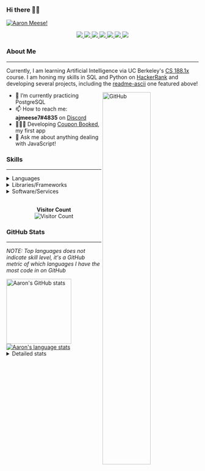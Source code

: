 ### Hi there 👋🏻
[![Aaron Meese!](https://user-images.githubusercontent.com/17814535/88975338-a2aabf00-d27f-11ea-963f-8a19608716b4.png)](https://github.com/ajmeese7/readme-ascii "README ASCII")

<p align="center">
  <a href="https://link.aaronmeese.com/github">
    <img src="https://img.shields.io/badge/-Github-000?style=flat&logo=Github&logoColor=white" />
  </a>
  <a href="https://link.aaronmeese.com/linkedin">
    <img src="https://img.shields.io/badge/-LinkedIn-blue?style=flat&logo=Linkedin&logoColor=white" />
  </a>
  <a href="https://link.aaronmeese.com/instagram">
    <img src="https://img.shields.io/badge/-Instagram-c13584?style=flat&labelColor=c13584&logo=instagram&logoColor=white" />
  </a>
  <a href="https://link.aaronmeese.com/twitter">
    <img src="https://img.shields.io/badge/-Twitter-1ca0f1?style=flat-square&labelColor=1ca0f1&logo=twitter&logoColor=white&link=https://twitter.com/ajmeese7" />
  </a>
  <a href="https://link.aaronmeese.com/medium">
    <img src="https://img.shields.io/badge/-Medium-03a57a?style=flat-square&labelColor=000000&logo=Medium&link=https://medium.com/@ajmeese7/" />
  </a>
  <a href="mailto:ajmeese7@gmail.com">
    <img src="https://img.shields.io/badge/-Gmail-c14438?style=flat&logo=Gmail&logoColor=white" />
  </a>
   <a href="https://link.aaronmeese.com/codewars">
    <img src="https://www.codewars.com/users/ajmeese7/badges/micro" />
  </a>
  <!-- <img src="https://projecteuler.net/profile/ajmeese7.png" /> -->
</p>

### About Me ###
----------------------------------------------------------------------------------------------------------------------------
Currently, I am learning Artificial Intelligence via UC Berkeley's [CS 188.1x](https://courses.edx.org/courses/BerkeleyX/CS188.1x-4/1T2015/course/) course.
I am honing my skills in SQL and Python on [HackerRank](https://www.hackerrank.com/ajmeese7) and developing several projects, including the 
[readme-ascii](https://github.com/ajmeese7/readme-ascii) one featured above!

<img width="50%" align="right" alt="GitHub" src="https://raw.githubusercontent.com/onimur/.github/master/.resources/git-header.svg" />

- 🔭 I’m currently practicing PostgreSQL
- 📫 How to reach me: **ajmeese7#4835** on [Discord](https://discord.com)
- 👨🏼‍💻 Developing [Coupon Booked](https://couponbooked.com), my first app
- 💬 Ask me about anything dealing with JavaScript!
<!-- TODO: make this pretty enough to promote!
- 🎯 Portfolio site: [https://aaronmeese.com](https://aaronmeese.com/)
-->

### Skills ###
----------------------------------------------------------------------------------------------------------------------------
<details>
<summary>Languages</summary>

+ JavaScript
+ HTML
+ CSS
    + [README ASCII](https://github.com/ajmeese7/readme-ascii)
+ PHP
+ Java
    + [BRCC Java](https://github.com/ajmeese7/brcc-java)
    + [Euler Problems](https://github.com/ajmeese7/euler-problems)

</details>
<details>
<summary>Libraries/Frameworks</summary>

+ NodeJS
    + [Snapchat Share](https://github.com/ajmeese7/snapchat-share)
    + [FRC Spreadsheets](https://github.com/ajmeese7/frc-spreadsheets)
+ Cordova
+ jQuery
+ Discord.js
    + [Spambot](https://github.com/ajmeese7/spambot)
    + [Automatic Reactions](https://github.com/ajmeese7/automatic-reactions)
    + [Multiple Reactions](https://github.com/ajmeese7/multiple-reactions)
+ Puppeteer
    + [README ASCII](https://github.com/ajmeese7/readme-ascii)
    + [Dynamic Page Retrieval](https://github.com/ajmeese7/dynamic-page-retrieval)
+ Nightmare.js
    + [Steam Queue Clicker](https://github.com/ajmeese7/steam-queue-clicker)
    + [Repbot](https://github.com/ajmeese7/repbot)
+ json-fs-store
    + [Multiple Reactions](https://github.com/ajmeese7/multiple-reactions)
+ pdf-lib
+ async

</details>
<details>
<summary>Software/Services</summary>

+ Wallpaper Engine
    + [Random Wallpaper](https://github.com/ajmeese7/random-wallpaper)
    + [Image of the Day](https://github.com/ajmeese7/image-of-the-day)
+ phpMyAdmin
+ Cloudinary
+ Firefox Extensions
    + [Chess Next Move](https://github.com/ajmeese7/chess-next-move)
    + [Gmail Label Organizer](https://github.com/ajmeese7/gmail-label-organizer)
+ Google Analytics
+ Heroku
+ Nexmo
+ Auth0
+ OneSignal

</details>
<!--
<details>
<summary>Soft Skills</summary>
+ English/Grammar
+ SEO
    <!-- + TODO: Add my site examples after I finish improving them --
</details>
-->

<p align="center">
  <br>
  <b>Visitor Count</b><br>
  <img src="https://profile-counter.glitch.me/ajmeese7/count.svg" alt="Visitor Count"/>
</p>

### GitHub Stats ###
----------------------------------------------------------------------------------------------------------------------------
*NOTE: Top languages does not indicate skill level, it's a GitHub metric of which languages I have the most code in on GitHub*

<a href="https://profile-summary-for-github.com/user/ajmeese7">
  <img align="left" height="170px" src="https://github-readme-stats.vercel.app/api?username=ajmeese7&show_icons=true&line_height=27&count_private=true&include_all_commits=true" alt="Aaron's GitHub stats"/>
  <img src="https://github-readme-stats.vercel.app/api/top-langs/?username=ajmeese7&hide_langs_below=5&layout=compact" alt="Aaron's language stats"/>
</a>

<details>
<summary>Detailed stats</summary>

### :zap: Recent Activity
<!--START_SECTION:activity-->
1. 🗣 Commented on [#3](https://github.com//ajmeese7/multiple-reactions/issues/3) in [ajmeese7/multiple-reactions](https://github.com//ajmeese7/multiple-reactions)
2. ❗️ Closed issue [#32](https://github.com//ajmeese7/spambot/issues/32) in [ajmeese7/spambot](https://github.com//ajmeese7/spambot)
3. 🗣 Commented on [#32](https://github.com//ajmeese7/spambot/issues/32) in [ajmeese7/spambot](https://github.com//ajmeese7/spambot)
4. ❗️ Closed issue [#30](https://github.com//ajmeese7/spambot/issues/30) in [ajmeese7/spambot](https://github.com//ajmeese7/spambot)
5. 🗣 Commented on [#30](https://github.com//ajmeese7/spambot/issues/30) in [ajmeese7/spambot](https://github.com//ajmeese7/spambot)
<!--END_SECTION:activity-->

### 🧐 Waka Stats
<!--START_SECTION:waka-->
**🐱 My Github Data** 

> 🏆 529 Contributions in the year 2020
 > 
> 📦 43.9 kB Used in Github's Storage 
 > 
> 💼 Opted to Hire
 > 
> 📜 44 Public repositories
 > 
> 🔑 15 Private repositories 

**I'm an Early 🐤** 

```text
🌞 Morning    153 commits    ███████░░░░░░░░░░░░░░░░░░   28.71% 
🌆 Daytime    244 commits    ███████████░░░░░░░░░░░░░░   45.78% 
🌃 Evening    130 commits    ██████░░░░░░░░░░░░░░░░░░░   24.39% 
🌙 Night      6 commits      ░░░░░░░░░░░░░░░░░░░░░░░░░   1.13%

```
📅 **I'm Most Productive on Saturday** 

```text
Monday       68 commits     ███░░░░░░░░░░░░░░░░░░░░░░   12.76% 
Tuesday      61 commits     ██░░░░░░░░░░░░░░░░░░░░░░░   11.44% 
Wednesday    75 commits     ███░░░░░░░░░░░░░░░░░░░░░░   14.07% 
Thursday     72 commits     ███░░░░░░░░░░░░░░░░░░░░░░   13.51% 
Friday       82 commits     ███░░░░░░░░░░░░░░░░░░░░░░   15.38% 
Saturday     102 commits    ████░░░░░░░░░░░░░░░░░░░░░   19.14% 
Sunday       73 commits     ███░░░░░░░░░░░░░░░░░░░░░░   13.7%

```


📊 **This Week I Spend My Time On** 

```text
⌚︎ Time zone: America/Chicago

💬 Programming Languages: 
JavaScript               4 hrs 11 mins       ████████████░░░░░░░░░░░░░   51.17% 
PHP                      1 hr 43 mins        █████░░░░░░░░░░░░░░░░░░░░   21.13% 
HTML                     1 hr 5 mins         ███░░░░░░░░░░░░░░░░░░░░░░   13.36% 
CSS                      32 mins             █░░░░░░░░░░░░░░░░░░░░░░░░   6.6% 
Markdown                 31 mins             █░░░░░░░░░░░░░░░░░░░░░░░░   6.42%

🐱‍💻 Projects: 
snapchat-share           3 hrs 55 mins       ████████████░░░░░░░░░░░░░   47.95% 
coupon-book              3 hrs 43 mins       ███████████░░░░░░░░░░░░░░   45.53% 
steam-rainbow-name       11 mins             ░░░░░░░░░░░░░░░░░░░░░░░░░   2.39% 
readme-ascii             7 mins              ░░░░░░░░░░░░░░░░░░░░░░░░░   1.62% 
leapchat                 7 mins              ░░░░░░░░░░░░░░░░░░░░░░░░░   1.61%

```

**I Mostly Code in JavaScript** 

```text
JavaScript               21 repos            ██████████████░░░░░░░░░░░   56.76% 
HTML                     5 repos             ███░░░░░░░░░░░░░░░░░░░░░░   13.51% 
Java                     4 repos             ██░░░░░░░░░░░░░░░░░░░░░░░   10.81% 
CSS                      2 repos             █░░░░░░░░░░░░░░░░░░░░░░░░   5.41% 
Python                   2 repos             █░░░░░░░░░░░░░░░░░░░░░░░░   5.41%

```



<!--END_SECTION:waka-->
</details>
